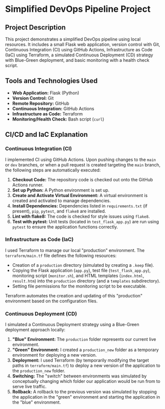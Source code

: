 # Simplified DevOps Pipeline Project

## Project Description

This project demonstrates a simplified DevOps pipeline using local resources. It includes a small Flask web application, version control with Git, Continuous Integration (CI) using GitHub Actions, Infrastructure as Code (IaC) using Terraform, a simulated Continuous Deployment (CD) strategy with Blue-Green deployment, and basic monitoring with a health check script.

## Tools and Technologies Used

* **Web Application:** Flask (Python)
* **Version Control:** Git
* **Remote Repository:** GitHub
* **Continuous Integration:** GitHub Actions
* **Infrastructure as Code:** Terraform
* **Monitoring/Health Check:** Bash script (`curl`)

## CI/CD and IaC Explanation

### Continuous Integration (CI)

I implemented CI using GitHub Actions. Upon pushing changes to the `main` or `dev` branches, or when a pull request is created targeting the `main` branch, the following steps are automatically executed:

1.  **Checkout Code:** The repository code is checked out onto the GitHub Actions runner.
2.  **Set up Python:** A Python environment is set up.
3.  **Create and Activate Virtual Environment:** A virtual environment is created and activated to manage dependencies.
4.  **Install Dependencies:** Dependencies listed in `requirements.txt` (if present), `pip`, `pytest`, and `flake8` are installed.
5.  **Lint with flake8:** The code is checked for style issues using `flake8`.
6.  **Test with pytest:** Unit tests (located in `test_flask_app.py`) are run using `pytest` to ensure the application functions correctly.

### Infrastructure as Code (IaC)

I used Terraform to manage our local "production" environment. The `terraform/main.tf` file defines the following resources:

* Creation of a `production` directory (simulated by creating a `.keep` file).
* Copying the Flask application (`app.py`), test file (`test_flask_app.py`), monitoring script (`monitor.sh`), and HTML templates (`index.html`, `result.htm`) into the `production` directory (and a `templates` subdirectory).
* Setting file permissions for the monitoring script to be executable.

Terraform automates the creation and updating of this "production" environment based on the configuration files.

### Continuous Deployment (CD)

I simulated a Continuous Deployment strategy using a Blue-Green deployment approach locally:

1.  **"Blue" Environment:** The `production` folder represents our current live environment.
2.  **"Green" Environment:** I created a `production_new` folder as a temporary environment for deploying a new version.
3.  **Deployment:** I used Terraform (by temporarily modifying the target paths in `terraform/main.tf`) to deploy a new version of the application to the `production_new` folder.
4.  **Switching:** The "switch" between environments was simulated by conceptually changing which folder our application would be run from to serve live traffic.
5.  **Rollback:** A rollback to the previous version was simulated by stopping the application in the "green" environment and starting the application in the "blue" environment.
